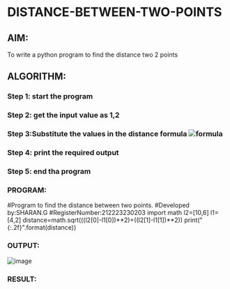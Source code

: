 # DISTANCE-BETWEEN-TWO-POINTS

## AIM:
To write a python program to find the distance two 2 points
## ALGORITHM:
### Step 1: start the program
### Step 2: get the input value as 1,2
### Step 3:Substitute the values in the distance formula  ![formula](/formula.JPG)
### Step 4: print the required output
### Step 5: end tha program
### PROGRAM:
  #Program to find the distance between two points.
#Developed by:SHARAN.G
#RegisterNumber:212223230203
import math
l2=[10,6]
l1=[4,2]
distance=math.sqrt(((l2[0]-l1[0])**2)+((l2[1]-l1[1])**2))
print("{:.2f}".format(distance))


### OUTPUT:
![image](https://github.com/Sharan1731/DISTANCE-BETWEEN-TWO-POINTS/assets/144980172/23803407-f431-45b9-b24f-0b2697228037)




### RESULT:
